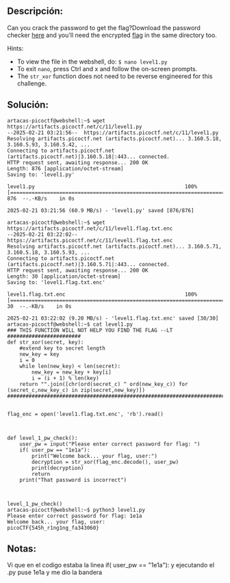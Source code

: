 ## Descripción:
Can you crack the password to get the flag?Download the password checker [here](https://artifacts.picoctf.net/c/11/level1.py) and you'll need the encrypted [flag](https://artifacts.picoctf.net/c/11/level1.flag.txt.enc) in the same directory too.

Hints:
- To view the file in the webshell, do: `$ nano level1.py`
- To exit `nano`, press Ctrl and x and follow the on-screen prompts.
- The `str_xor` function does not need to be reverse engineered for this challenge.

## Solución:
```
artacas-picoctf@webshell:~$ wget https://artifacts.picoctf.net/c/11/level1.py
--2025-02-21 03:21:56--  https://artifacts.picoctf.net/c/11/level1.py
Resolving artifacts.picoctf.net (artifacts.picoctf.net)... 3.160.5.18, 3.160.5.93, 3.160.5.42, ...
Connecting to artifacts.picoctf.net (artifacts.picoctf.net)|3.160.5.18|:443... connected.
HTTP request sent, awaiting response... 200 OK
Length: 876 [application/octet-stream]
Saving to: 'level1.py'

level1.py                                                 100%[==================================================================================================================================>]     876  --.-KB/s    in 0s      

2025-02-21 03:21:56 (60.9 MB/s) - 'level1.py' saved [876/876]

artacas-picoctf@webshell:~$ wget https://artifacts.picoctf.net/c/11/level1.flag.txt.enc
--2025-02-21 03:22:02--  https://artifacts.picoctf.net/c/11/level1.flag.txt.enc
Resolving artifacts.picoctf.net (artifacts.picoctf.net)... 3.160.5.71, 3.160.5.18, 3.160.5.93, ...
Connecting to artifacts.picoctf.net (artifacts.picoctf.net)|3.160.5.71|:443... connected.
HTTP request sent, awaiting response... 200 OK
Length: 30 [application/octet-stream]
Saving to: 'level1.flag.txt.enc'

level1.flag.txt.enc                                       100%[==================================================================================================================================>]      30  --.-KB/s    in 0s      

2025-02-21 03:22:02 (9.20 MB/s) - 'level1.flag.txt.enc' saved [30/30]
artacas-picoctf@webshell:~$ cat level1.py
### THIS FUNCTION WILL NOT HELP YOU FIND THE FLAG --LT ########################
def str_xor(secret, key):
    #extend key to secret length
    new_key = key
    i = 0
    while len(new_key) < len(secret):
        new_key = new_key + key[i]
        i = (i + 1) % len(key)        
    return "".join([chr(ord(secret_c) ^ ord(new_key_c)) for (secret_c,new_key_c) in zip(secret,new_key)])
###############################################################################


flag_enc = open('level1.flag.txt.enc', 'rb').read()



def level_1_pw_check():
    user_pw = input("Please enter correct password for flag: ")
    if( user_pw == "1e1a"):
        print("Welcome back... your flag, user:")
        decryption = str_xor(flag_enc.decode(), user_pw)
        print(decryption)
        return
    print("That password is incorrect")



level_1_pw_check()
artacas-picoctf@webshell:~$ python3 level1.py 
Please enter correct password for flag: 1e1a
Welcome back... your flag, user:
picoCTF{545h_r1ng1ng_fa343060}
```

## Notas:
Vi que en el codigo estaba la linea if( user_pw == "1e1a"):
y ejecutando el .py puse 1e1a y me dio la bandera